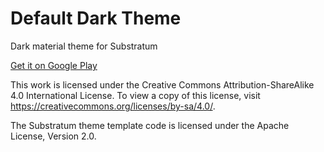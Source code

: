 # Default Dark Theme

Dark material theme for Substratum

[Get it on Google Play](https://play.google.com/store/apps/details?id=de.spiritcroc.defaultdarktheme_oms)

This work is licensed under the Creative Commons Attribution-ShareAlike 4.0 International License. To view a copy of this license, visit https://creativecommons.org/licenses/by-sa/4.0/.

The Substratum theme template code is licensed under the Apache License, Version 2.0.
